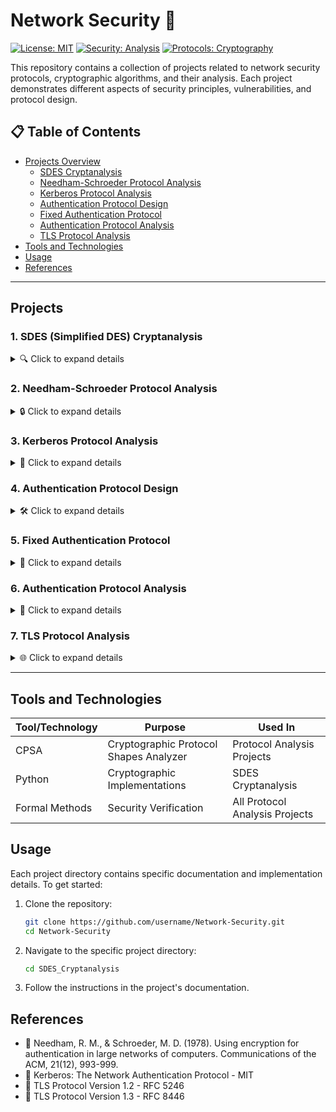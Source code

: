 # Network Security 🔐

[![License: MIT](https://img.shields.io/badge/License-MIT-yellow.svg)](https://opensource.org/licenses/MIT)
[![Security: Analysis](https://img.shields.io/badge/Security-Analysis-blue.svg)]()
[![Protocols: Cryptography](https://img.shields.io/badge/Protocols-Cryptography-green.svg)]()

This repository contains a collection of projects related to network security protocols, cryptographic algorithms, and their analysis. Each project demonstrates different aspects of security principles, vulnerabilities, and protocol design.

## 📋 Table of Contents
- [Projects Overview](#projects)
  - [SDES Cryptanalysis](#1-sdes-simplified-des-cryptanalysis)
  - [Needham-Schroeder Protocol Analysis](#2-needham-schroeder-protocol-analysis)
  - [Kerberos Protocol Analysis](#3-kerberos-protocol-analysis)
  - [Authentication Protocol Design](#4-authentication-protocol-design)
  - [Fixed Authentication Protocol](#5-fixed-authentication-protocol)
  - [Authentication Protocol Analysis](#6-authentication-protocol-analysis)
  - [TLS Protocol Analysis](#7-tls-protocol-analysis)
- [Tools and Technologies](#tools-and-technologies)
- [Usage](#usage)
- [References](#references)

---

## Projects

### 1. SDES (Simplified DES) Cryptanalysis
<details>
<summary>🔍 Click to expand details</summary>

Implementation of the Simplified Data Encryption Standard along with various cryptanalysis techniques:
- Simple SDES implementation
- Double SDES implementation
- Brute force attacks
- Meet-in-the-middle attacks
- Weak key analysis
- Performance testing

```python
# Example of SDES encryption (simplified)
def encrypt(plaintext, key):
    # Key generation
    subkeys = generate_subkeys(key)
    # Initial permutation
    ip_result = initial_permutation(plaintext)
    # Complex function application with subkeys
    result = complex_function_f(ip_result, subkeys)
    # Final permutation
    return final_permutation(result)
```

**Directory:** [SDES_Cryptanalysis](./SDES_Cryptanalysis)
</details>

### 2. Needham-Schroeder Protocol Analysis
<details>
<summary>🔒 Click to expand details</summary>

Analysis of the Needham-Schroeder Symmetric Key Protocol using formal methods:
- Protocol modeling in CPSA (Cryptographic Protocol Shapes Analyzer)
- Verification of security properties
- Includes the original 1978 Needham-Schroeder paper
- Vulnerability analysis and attack demonstration

| Protocol Step | Description | Security Properties |
|---------------|-------------|---------------------|
| 1. A → S: A,B,Na | Initiation request with nonce | Freshness |
| 2. S → A: {Na,B,Kab,{Kab,A}Kbs}Kas | Key distribution | Confidentiality, Authentication |
| 3. A → B: {Kab,A}Kbs | Key forwarding | Authentication |
| 4. B → A: {Nb}Kab | Challenge | Authentication |
| 5. A → B: {Nb-1}Kab | Response | Authentication |

**Directory:** [Needham_Schroeder_Protocol_Analysis](./Needham_Schroeder_Protocol_Analysis)
</details>

### 3. Kerberos Protocol Analysis
<details>
<summary>🔑 Click to expand details</summary>

Examination of the Kerberos authentication protocol:
- Analysis of Kerberos V4
- Analysis of Kerberos V5
- Security properties and potential vulnerabilities

**Directory:** [Kerberos_Protocol_Analysis](./Kerberos_Protocol_Analysis)
</details>

### 4. Authentication Protocol Design
<details>
<summary>🛠️ Click to expand details</summary>

Custom authentication protocol design and analysis:
- Protocol specification
- Formal modeling using CPSA
- Security properties verification
- Documentation of design decisions

**Directory:** [Authentication_Protocol_Design](./Authentication_Protocol_Design)
</details>

### 5. Fixed Authentication Protocol
<details>
<summary>🔧 Click to expand details</summary>

Implementation of improved authentication protocol with:
- Vulnerabilities fixed from previous versions
- Security verification
- Implementation details

**Directory:** [Fixed_Authentication_Protocol](./Fixed_Authentication_Protocol)
</details>

### 6. Authentication Protocol Analysis
<details>
<summary>🔎 Click to expand details</summary>

Further analysis of authentication protocols focusing on:
- Security properties
- Formal verification
- Attack scenarios

**Directory:** [Authentication_Protocol_Analysis_4](./Authentication_Protocol_Analysis_4)
</details>

### 7. TLS Protocol Analysis
<details>
<summary>🌐 Click to expand details</summary>

Analysis of Transport Layer Security (TLS) protocols:
- TLS 1.2 RSA and DHE analysis
- TLS 1.3 analysis
- Protocol modeling using CPSA
- Security verification

**Directory:** [TLS_Protocol_Analysis](./TLS_Protocol_Analysis)
</details>

---

## Tools and Technologies

| Tool/Technology | Purpose | Used In |
|-----------------|---------|---------|
| CPSA | Cryptographic Protocol Shapes Analyzer | Protocol Analysis Projects |
| Python | Cryptographic Implementations | SDES Cryptanalysis |
| Formal Methods | Security Verification | All Protocol Analysis Projects |

## Usage

Each project directory contains specific documentation and implementation details. To get started:

1. Clone the repository:
   ```bash
   git clone https://github.com/username/Network-Security.git
   cd Network-Security
   ```

2. Navigate to the specific project directory:
   ```bash
   cd SDES_Cryptanalysis
   ```

3. Follow the instructions in the project's documentation.

## References

- 📄 Needham, R. M., & Schroeder, M. D. (1978). Using encryption for authentication in large networks of computers. Communications of the ACM, 21(12), 993-999.
- 📄 Kerberos: The Network Authentication Protocol - MIT
- 📄 TLS Protocol Version 1.2 - RFC 5246
- 📄 TLS Protocol Version 1.3 - RFC 8446
